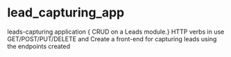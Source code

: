 # lead_capturing_app
leads-capturing application { CRUD on a Leads module.} HTTP verbs in use GET/POST/PUT/DELETE and Create a front-end for capturing leads using the endpoints created
